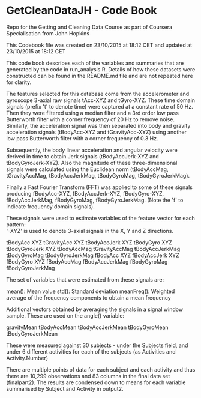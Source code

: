 # GetCleanDataJH - Code Book
Repo for the Getting and Cleaning Data Course as part of Coursera Specialisation from John Hopkins

This Codebook file was created on 23/10/2015 at 18:12 CET and updated at 23/10/2015 at 18:12 CET

This code book describes each of the variables and summaries that are generated by the code in run_analysis.R.
Details of how these datasets were constructed can be found in the README.md file and are not repeated here for clarity.


The features selected for this database come from the accelerometer and gyroscope 3-axial raw signals tAcc-XYZ and tGyro-XYZ. These time domain signals (prefix 't' to denote time) were captured at a constant rate of 50 Hz. Then they were filtered using a median filter and a 3rd order low pass Butterworth filter with a corner frequency of 20 Hz to remove noise. Similarly, the acceleration signal was then separated into body and gravity acceleration signals (tBodyAcc-XYZ and tGravityAcc-XYZ) using another low pass Butterworth filter with a corner frequency of 0.3 Hz. 

Subsequently, the body linear acceleration and angular velocity were derived in time to obtain Jerk signals (tBodyAccJerk-XYZ and tBodyGyroJerk-XYZ). Also the magnitude of these three-dimensional signals were calculated using the Euclidean norm (tBodyAccMag, tGravityAccMag, tBodyAccJerkMag, tBodyGyroMag, tBodyGyroJerkMag). 

Finally a Fast Fourier Transform (FFT) was applied to some of these signals producing fBodyAcc-XYZ, fBodyAccJerk-XYZ, fBodyGyro-XYZ, fBodyAccJerkMag, fBodyGyroMag, fBodyGyroJerkMag. (Note the 'f' to indicate frequency domain signals). 

These signals were used to estimate variables of the feature vector for each pattern:  
'-XYZ' is used to denote 3-axial signals in the X, Y and Z directions.

tBodyAcc XYZ
tGravityAcc XYZ
tBodyAccJerk XYZ
tBodyGyro XYZ
tBodyGyroJerk XYZ
tBodyAccMag
tGravityAccMag
tBodyAccJerkMag
tBodyGyroMag
tBodyGyroJerkMag
fBodyAcc XYZ
fBodyAccJerk XYZ
fBodyGyro XYZ
fBodyAccMag
fBodyAccJerkMag
fBodyGyroMag
fBodyGyroJerkMag

The set of variables that were estimated from these signals are: 

mean(): Mean value
std(): Standard deviation
meanFreq(): Weighted average of the frequency components to obtain a mean frequency

Additional vectors obtained by averaging the signals in a signal window sample. These are used on the angle() variable:

gravityMean
tBodyAccMean
tBodyAccJerkMean
tBodyGyroMean
tBodyGyroJerkMean

These were measured against 30 subjects - under the Subjects field, and under 6 different activities for each of the  subjects (as Activities and Activity.Number)

There are multiple points of data for each subject and each activity and thus there are 10,299 observations and 83 columns in the final data set (finalpart2).
The results are condensed down to means for each variable summarised by Subject and Activity in output2.
